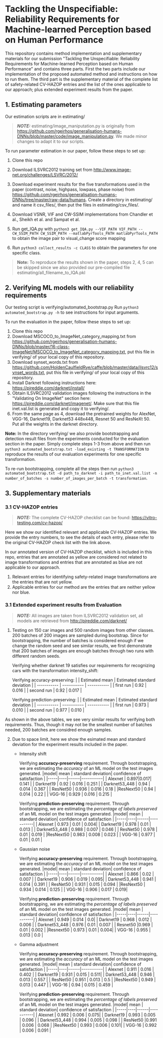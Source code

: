 # Tackling the Unspecifiable: Reliability Requirements for Machine-learned Perception based on Human Performance
This repository contains method implementation and supplementary materials for our submission "Tackling the Unspecifiable: Reliability Requirements for Machine-learned Perception based on Human Performance" and contains three parts. First the two parts include our implementation of the proposed automated method and instructions on how to run them. The third part is the supplementary material of the complete list of safety-related CV-HAZOP entries and the list of the ones applicable to our approach; plus extended experiment results from the paper.

## 1. Estimating parameters
Our estimation scripts are in estimating/

> **_NOTE:_** estimating/image_maniputation.py is originally from https://github.com/rgeirhos/generalisation-humans-DNNs/blob/master/code/image_manipulation.py. We made minor changes to adapt it to our scripts. 

To run parameter estimation in our paper, follow these steps to set up:
1. Clone this repo
2. Download ILSVRC2012 training set from http://www.image-net.org/challenges/LSVRC/2012/
3. Download experiment results for the five transformations used in the paper (contrast, noise, highpass, lowpass, phase noise) from https://github.com/rgeirhos/generalisation-humans-DNNs/tree/master/raw-data/humans. Create a directory in estimating/ and name it csv_files/, then put the files in estimating/csv_files/.
4. Download VSNR, VIF and CW-SSIM implementations from Chandler et al., Sheikh et al. and Sampat et al.
5. Run get_IQA.py with `python3 get_IQA.py --VIF_PATH VIF_PATH --CW_SSIM_PATH CW_SSIM_PATH --matlabPyrTools_PATH matlabPyrTools_PATH` to obtain the image pair to visual_change score mapping 

5. Run `python3 collect_results -c CLASS` to obtain the parameters for one specific class.

>**Note:** To reproduce the results shown in the paper, steps 2, 4, 5 can be skipped since we also provided our pre-compiled file estimating/all_filename_to_IQA.pkl 

## 2. Verifying ML models with our reliability requirements
Our testing script is verifying/automated_bootstrap.py
Run `python3 automated_bootstrap.py -h` to see instructions for input arguments.

To run the evaluation in the paper, follow these steps to set up:
1. Clone this repo
2. Download MSCOCO_to_ImageNet_category_mapping.txt from https://github.com/rgeirhos/generalisation-humans-DNNs/blob/master/16-class-ImageNet/MSCOCO_to_ImageNet_category_mapping.txt, put this file in verifying/ of your local copy of this repository.
3. Download synset_words.txt from https://github.com/HoldenCaulfieldRye/caffe/blob/master/data/ilsvrc12/synset_words.txt, put this file in verifying/ of your local copy of this repository.
4. Install Darknet following instructions here: https://pjreddie.com/darknet/install/
5. Obtain ILSVRC2012 validation images following the instructions in the "Validating On ImageNet" section here: https://pjreddie.com/darknet/imagenet/. Make sure that this file inet.val.list is generated and copy it to verifying/. 
6. From the same page as 4, download the pretrained weights for AlexNet, VGG-16, Darknet19, Darknet53 448x448, Resnet 50 and ResNeXt 50. Put all the weights in the darknet directory.

**Note:** In the directory verifying/ we also provide bootstrapping and detection result files from the experiments conducted for the evaluation section in the paper. Simply complete steps 1-3 from above and then run `python3 automated_bootstrap.txt -load_existing -t TRANSFORMATION` to reproduce the results of our evaluation experiments for one specific transformation. 

To re-run bootstrapping, complete all the steps then run `python3 automated_bootstrap.txt -d path_to_darknet -i path_to_inet.val.list -n number_of_batches -s number_of_images_per_batch -t transformation`. 

## 3. Supplementary materials
### 3.1 CV-HAZOP entries 
> **_NOTE:_** The complete CV-HAZOP checklist can be found: https://vitro-testing.com/cv-hazop/

Here we show our identified relevant and applicable CV-HAZOP entries. We provide the entry numbers, to see the details of each entry, please refer to the original CV-HAZOP check list with the link above.

In our annotated version of CV-HAZOP checklist, which is included in this repo, entries that are annotated as yellow are considered not related to image transformations and entries that are annotated as blue are not applicable to our approach.

1. Relevant entries for identifying safety-related image transformations are the entries that are not yellow.
2. Applicable entries for our method are the entries that are neither yellow nor blue.

### 3.1 Extended experiment results from Evaluation
> **_NOTE:_** All images are taken from ILSVRC2012 validation set, all models are retrieved from http://pjreddie.com/darknet/
1. Testing on 150 car images and 500 random images from other classes. 200 batches of 200 images are sampled during bootstrap.
Since for bootstrapping, the number of batches is considered enough if we change the random seed and see similar results, we first demonstrate that 200 batches of images are enough batches through two runs with different random seeds.

    Verifying whether darknet 19 satisfies our requirements for recognizing cars with the transformation intensity_shift:

    Verifying accuracy-preserving: 
    |       | Estimated mean      | Estimated standard deviation  |
    | ----------- | ----------- | ----------- |
    | first run      | 0.92      | 0.016       |
    | second run   | 0.92   | 0.017        |

    Verifying prediction-preserving:
    |       | Estimated mean      | Estimated standard deviation |
    | ----------- | ----------- | ----------- |
    | first run      | 0.973      | 0.010       |
    | second run   | 0.977   | 0.010        |

As shown in the above tables, we see very similar results for verifying both requirements. Thus, though it may not be the smallest number of batches needed, 200 batches are considred enough samples.

2. Due to space limit, here we show the esimated mean and standard deviation for the experiment results included in the paper.

    - Intensity shift

        Verifying **accuracy-preserving** requirement. Through bootstrapping, we are estimating the _accuracy_ of an ML model on the test images generated. 
        |model| mean | standard deviation| confidence of satisfaction  | 
        |-----|----|------|-----------|
        |  Alexnet   | 0.897|0.017|  0.141 |
        | Darknet19 | 0.92 | 0.016 | 0.251 |
        | Darknet53_448 | 0.94 | 0.014 | 0.367 |
        | ResNet50 | 0.936 | 0.016 | 0.18 |
        |ResNext50 | 0.94 | 0.014 | 0.22 |
        | VGG-16 | 0.929 | 0.016 | 0.215 |

        Verifying **prediction-preserving** requirement. Through bootstrapping, we are estimating the _percentage of labels preserved_ of an ML model on the test images generated. 
        |model| mean | standard deviation| confidence of satisfaction  | 
        |-----|----|------|-----------|
        |  Alexnet   | 0.973 | 0.01 | 0.004|
        | Darknet19 | 0.978 | 0.01 | 0.013 |
        | Darknet53_448 | 0.988 | 0.007 | 0.046  |
        | ResNet50 | 0.978 | 0.01 | 0.019 |
        |ResNext50 | 0.983 | 0.008 | 0.023 |
        | VGG-16 | 0.977 | 0.01 | 0.01 |

    - Gaussian noise

        Verifying **accuracy-preserving** requirement. Through bootstrapping, we are estimating the _accuracy_ of an ML model on the test images generated. 
        |model| mean | standard deviation| confidence of satisfaction  | 
        |-----|----|------|-----------|
        |  Alexnet   | 0.866 | 0.02 | 0.007 |
        | Darknet19 | 0.906 | 0.019 | 0.095|
        | Darknet53_448 | 0.941 | 0.014 | 0.391 |
        | ResNet50 | 0.931 | 0.015 | 0.094  |
        |ResNext50 | 0.934 | 0.014 | 0.125  |
        | VGG-16 | 0.906 | 0.017 | 0.019|

        Verifying **prediction-preserving** requirement. Through bootstrapping, we are estimating the _percentage of labels preserved_ of an ML model on the test images generated. 
        |model| mean | standard deviation| confidence of satisfaction  | 
        |-----|----|------|-----------|
        |  Alexnet   | 0.949 | 0.014 | 0.0|
        | Darknet19 | 0.968 | 0.012 | 0.006  |
        | Darknet53_448 | 0.976 | 0.01 | 0.007 |
        | Resnet50 |0.969 | 0.01 | 0.002  |
        |Resnext50 | 0.973 | 0.01 | 0.004|
        | VGG-16 | 0.955 | 0.013 | 0.0 |
    
    - Gamma adjustment
        
         Verifying **accuracy-preserving** requirement. Through bootstrapping, we are estimating the _accuracy_ of an ML model on the test images generated. 
        |model| mean | standard deviation| confidence of satisfaction  | 
        |-----|----|------|-----------|
        |  Alexnet   | 0.911 | 0.016 | 0.402 |
        | Darknet19 | 0.931 | 0.015 | 0.511|
        | Darknet53_448 | 0.946 | 0.013 | 0.557 |
        | ResNet50 | 0.951 | 0.013 | 0.5  |
        |ResNext50 | 0.949 | 0.013 | 0.447  |
        | VGG-16 | 0.94 | 0.015 | 0.459 |

        Verifying **prediction-preserving** requirement. Through bootstrapping, we are estimating the _percentage of labels preserved_ of an ML model on the test images generated. 
        |model| mean | standard deviation| confidence of satisfaction  | 
        |-----|----|------|-----------|
        |  Alexnet   | 0.992 | 0.006 | 0.075|
        | Darknet19 | 0.993 | 0.005 | 0.096   |
        | Darknet53_448 | 0.994 | 0.005 | 0.098 |
        | ResNet50 |0.991 | 0.006 | 0.068  |
        |ResNext50 | 0.993 | 0.006 | 0.101|
        | VGG-16 | 0.992 | 0.006 | 0.091 |